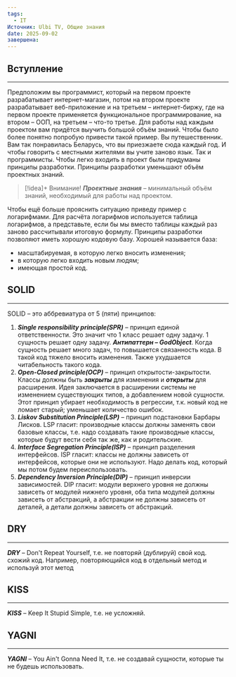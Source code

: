 ```yaml
---
tags:
  - IT
Источник: Ulbi TV, Общие знания
date: 2025-09-02
завершена:
---
```

## Вступление
---
Предположим вы программист, который на первом проекте разрабатывает интернет-магазин, потом на втором проекте разрабатывает веб-приложение и на третьем – интернет-биржу, где на первом проекте применяется функциональное программирование, на втором – ООП, на третьем – что-то третье. Для работы над каждым проектом вам придётся выучить большой объём знаний. 
Чтобы было более понятно попробую привести такой пример. Вы путешественник. Вам так понравилась Беларусь, что вы приезжаете сюда каждый год. И чтобы говорить с местными жителями вы учите заново язык. 
Так и программисты. Чтобы легко входить в проект были придуманы принципы разработки. Принципы разработки уменьшают объём проектных знаний.

>[!idea]+ Внимание!
>***Проектные знания*** – минимальный объём знаний, необходимый для работы над проектом.

Чтобы ещё больше прояснить ситуацию приведу пример с логарифмами. Для расчёта логарифмов используется таблица логарифмов, а представьте, если бы мы вместо таблицы каждый раз заново рассчитывали итоговую формулу.
Принципы разработки позволяют иметь хорошую кодовую базу. Хорошей называется база:
- масштабируемая, в которую легко вносить изменения;
- в которую легко входить новым людям;
- имеющая простой код.
## SOLID
---
SOLID – это аббревиатура от 5 (пяти) принципов:
1. ***Single responsibility principle(SPR)*** – принцип единой ответственности. Это значит что 1 класс решает одну задачу. 1 сущность решает одну задачу. ***Антипаттерн – GodObject***. Когда сущность решает много задач, то повышается связанность кода. В такой код тяжело вносить изменения. Также ухудшается читабельность такого кода.
2. ***Open-Closed principle(OCP)*** – принцип открытости-закрытости. Классы должны быть ***закрыты*** для изменения и ***открыты*** для расширения. Идея заключается в расширении системы не изменением существующих типов, а добавлением новой сущности. Этот принцип убирает необходимость в регрессии, т.к. новый код не ломает старый; уменьшает количество ошибок.
3. ***Liskov Substitution Principle(LSP)*** – принцип подстановки Барбары Лисков. LSP гласит: производные классы должны заменять свои базовые классы, т.е. надо создавать такие производные классы, которые будут вести себя так же, как и родительские.
4. ***Interface Segregation Principle(ISP)*** – принцип разделения интерфейсов. ISP гласит: классы не должны зависеть от интерфейсов, которые они не используют. Надо делать код, который мы потом будем переиспользовать. 
5. ***Dependency Inversion Principle(DIP)*** – принцип инверсии зависимостей. DIP гласит: модули верхнего уровня не должны зависеть от модулей нижнего уровня, оба типа модулей должны зависеть от абстракций, а абстракции не должны зависеть от деталей, а детали должны зависеть от абстракций.
## DRY
---
***DRY*** – Don't Repeat Yourself, т.е. не повторяй (дублируй) свой код. схожий код. Например, повторяющийся код в отдельный метод и используй этот метод
## KISS
---
***KISS*** – Keep It Stupid Simple, т.е. не усложняй. 
## YAGNI
---
***YAGNI*** – You Ain't Gonna Need It, т.е. не создавай сущности, которые ты не будешь использовать. 



